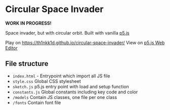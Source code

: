 # Circular Space Invader
**WORK IN PROGRESS!**

Space invader, but with circular orbit. Built with vanilla [p5.js](https://p5js.org)

Play on https://th1nkk1d.github.io/circular-space-invader/
View on [p5.js Web Editor](https://editor.p5js.org/Th1nkK1D/sketches/Xv7vjo71c)

## File structure
- `index.html` - Entrypoint which import all JS file
- `style.css` Global CSS stylesheet
- `sketch.js` p5.js entry point with load and setup function
- `constants.js` Global constants including key code and color
- `/models` Contain JS classes, one file per one class
- `/fonts` Contain font file

